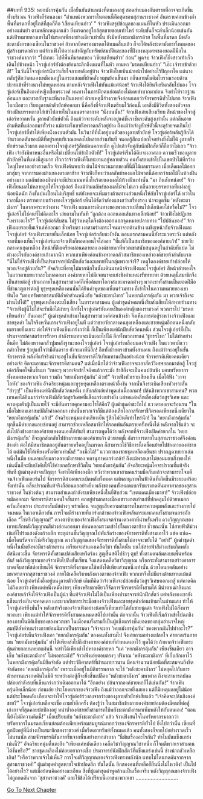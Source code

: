 ##บทที่ 935: หยกมังกรคุ้มกัน
เมื่อยืนยันตำแหน่งที่ตนเองอยู่ สอดส่ายมองอันตรายที่อาจจะเกิดขึ้นทั่วบริเวณ จ้าวเฟิงก็ร่อนลงมา
“ตำแหน่งพวกเราในตอนนี้คือสุดขอบสุสานราชวงศ์ อันตรายค่อนข้างต่ำ พื้นที่มรดกที่อยู่ใกล้ที่สุดก็คือ ‘เซียนเทียนฮ่าว’ ”
จ้าวเฟิงสรุปข้อมูลของแผนที่ในหัว ประเมินออกมาอย่างแม่นยำ
ตามหลักเหตุผลแล้ว ยิ่งมรดกอยู่ใกล้สุดชายขอบเท่าไหร่ ระดับขั้นก็จะต่ำเล็กน้อยเช่นกัน
แต่เป้าหมายของเขาไม่ใช่มรดกเพียงอย่างเดียวเท่านั้น
ยังมีพลังชะตามังกรด้วย
ในพื้นที่มรดก มีพลังชะตามังกรของเซียนในราชวงศ์ ถ้าหากยึดครองมรดกได้หมดสิ้นแล้ว ก็จะได้พลังชะตามังกรทั้งหมดของผู้สร้างมรดกด้วย
แต่จ้าวเฟิงให้ความสำคัญกับทรัพย์สมบัติและของที่ฝังลงหลุมศพของยอดฝีมือในราชวงศ์มากกว่า
“ไปเถอะ ไปที่พื้นที่มรดกของ ‘เซียนเทียนฮ่าว’ ก่อน”
พูดจบ จ้าวเฟิงก็ยิ่งสาวเท้าเร็วเดินไปข้างหน้า
โจวซู่เอ๋อร์ยังต้องย้อนระลึกถึงแผนที่ในหัว ตามหา ‘มรดกเทียนฮ่าว’
“เอ๊ะ เจ้ารอข้าด้วยสิ!”
ในวันนี้โจวซู่เอ๋อร์นับว่าเสียใจภายหลังอยู่บ้าง
จ้าวเฟิงโบยบินนำหน้าไปอย่างไร้ปัญหาใด
แต่นางกลับรู้สึกว่าตนเองเหมือนอยู่ในกระแสลมที่บ้าคลั่ง หมุนย้อนขึ้นมา กลิ่นอายดั้งเดิมโบราณรอบด้านปะทะเข้าที่ร่างนางไม่หยุดหย่อน
ตามหลังจ้าวเฟิงไม่ทันแม้แต่น้อย!
จ้าวเฟิงได้ยินจึงหันกลับไปมอง
โจวซู่เอ๋อร์เป็นถึงองค์หญิงเชื้อพระวงศ์ หนทางในการฝึกตนย่อมต้องไม่เคยลำบากมาก่อน จึงทำให้รากฐานอ่อนแอ
และบวกกับฐานะที่นางเป็นแพทย์ ด้วยเหตุนี้ร่างกายจึงอ่อนแอกว่าจักรพรรดิทั่วไปมาก
จ้าวเฟิงโบกมือขวา เรียกงูลายดำตัวยักษ์ออกมา
นี่คือสิ่งที่จ้าวเฟิงเตรียมไว้ก่อนนี้ เอาสิ่งมีชีวิตทั้งสองตัวจากห้วงฝันบรรพกาลใส่เข้าไปภายในในมนตราอากาศ
“นั่งบนนั้น!”
จ้าวเฟิงเอ่ยเสียงเรียบ
สีหน้าของโจวซู่เอ๋อร์หวาดหวั่น งูลายตัวยักษ์ตัวนี้ ถึงแม้ว่าจะระดับพลังจะอยู่แค่ขั้นราชันระดับสูงเท่านั้น แต่กลิ่นอายอำมหิตที่แผ่ออกมาทั่วร่าง แม้กระทั่งเขายังหวาดกลัวอยู่บ้าง
ถึงแม้ว่าเจ้างูยักษ์ตัวนี้จะดุร้ายจนเกินไป
โจวซู่เอ๋อร์ก็ทำได้เพียงนั่งลงบนตัวมัน
ในวินาทีที่นั่งอยู่บนตัวของงูลายตัวยักษ์ โจวซู่เอ๋อร์พลันรู้สึกได้ว่าแรงกดดันของมิติที่อยู่รอบบริเวณลดลงไปหลายส่วนทันที จนอดรู้สึกแปลกใจอย่างยิ่งไม่ได้
งูลายตัวยักษ์รวดเร็วมาก ตลอดทางโจวซู่เอ๋อร์รู้สึกผ่อนคลายนัก
ดูไปแล้วจับคู่กับนักฝึกสัตว์ก็ถือว่าไม่เลว
“จ้าวเฟิง เจ้ายังมีพาหนะอื่นหรือไม่ เปลี่ยนให้ข้าอีกตัวที!”
โจวซู่เอ๋อร์เริ่มได้คืบจะเอาศอก
ความเร็วของงูลายตัวยักษ์ในที่แห่งนี้สูงมาก เร็วกว่าจ้าวเฟิงที่โผทะยานอยู่หลายส่วน
คนทั้งสองเข้าไปในเขตป่าไม้ที่กว้างใหญ่ไพศาลอย่างรวดเร็ว
จ้าวเฟิงค้นพบว่า ต้นไม้จำนวนมากของที่นี่มีไม้ผลธรรมดา
เมื่อเด็ดผลไม้ออกมาสุ่มๆ จากการมองผ่านของดวงตาซ้าย จ้าวเฟิงก็พบว่าผลลัพธ์ของผลไม้พวกนี้ด้อยกว่าผลไม้ในห้วงฝันอย่างมาก
ผลลัพธ์ของมันน่าจะมีประมาณหนึ่งในร้อยของผลไม้ห้วงฝันเท่านั้น
“มา กินสักหน่อย!”
จ้าวเฟิงโยนผลไม้หลายลูกให้โจวซู่เอ๋อร์
ถึงแม้ว่าผลลัพธ์ของผลไม้จะไม่เลว กลิ่นอายบรรพกาลที่แฝงอยู่น้อยนิดนัก ถึงขั้นปนเปื้อนไม่บริสุทธิ์
แต่ยังพอจะเพิ่มแรงต้านทานส่วนหนึ่งให้กับโจวซู่เอ๋อร์ได้
ทว่าในเวลานี้เอง ตราหยกบนร่างของโจวซู่เอ๋อร์ เห็นได้ชัดว่าส่องแสงสว่างเรืองรอง
น่าจะดูดซึม ‘พลังชะตามังกร’ ในอากาศระหว่างทาง
“จ้าวเฟิง แผนการเดินทางของพวกเราเปลี่ยนไปเล็กน้อยใช่หรือไม่?”
โจวซู่เอ๋อร์ไม่ใช่คนที่ไม่คิดอะไร เอ่ยถามในทันที
“ถูกต้อง ออกนอกเส้นทางเล็กน้อย!”
จ้าวเฟิงไม่ปฏิเสธ
“เพราะอะไร?”
โจวซู่เอ๋อร์สับสน ไม่รู้ว่าเหตุใดจึงต้องออกนอกจุดหมายปลายทาง
“ไปปล้นของ!”
จ้าวเฟิงเผยรอยยิ้มเจ้าเล่ห์ออกมา
ชั่วพริบตา
เงาสามร่างกระโจนมาจากด้านข้าง เผชิญหน้ากับจ้าวเฟิงและโจวซู่เอ๋อร์
จ้าวเฟิงระบายยิ้มเล็กน้อย โจวซู่เอ๋อร์กลับชะงักงัน
ตอนแรกสามคนนี้ยังระแวดระวัง แต่หลังจากที่มองเห็นโจวซู่เอ๋อร์และจ้าวเฟิงก็ทอดถอนใจโล่งอก
“ที่แท้ก็เป็นสมาชิกขององค์ชายเก้า!”
ชายวัยกลางคนชุดเหลือง สีหน้าที่ตึงเครียดผ่อนคลายลง
องค์ชายหกที่พวกเขาสนับสนุนอยู่ในลำดับที่แปด ไม่ต่างอะไรกับองค์ชายเก้ามากนัก
พวกเขาเพียงค่อนข้างหวาดกลัวสมาชิกของเหล่าองค์ชายห้าลำดับแรก
“นี่ไม่ใช่จ้าวเฟิงที่เป็นปรมาจารย์นักฝึกสัตว์และแพทย์ในกลุ่มพวกเจ้ารึ? เหตุใดองค์ชายเก้าปล่อยให้พวกเจ้าอยู่ด้วยกัน?”
อัจฉริยะที่อายุไม่มากนักในนั้นเดินมาหน้าจ้าวเฟิงและโจวซู่เอ๋อร์ สีหน้าลำพองใจ ในแววตาเผยแววละโมบออกมา
องค์ชายหกไม่มีเจตนาจะแย่งชิงตำแหน่งรัชทายาท ด้วยเหตุนี้สมาชิกจึงเป็นสายต่อสู้
เข้ามาภายในสุสานราชวงศ์ก็เพื่อค้นหาโอกาสและมรดกต่างๆ
พวกเขาทั้งสามเป็นยอดฝีมือที่ชำนาญการต่อสู้
บุรุษชุดเหลืองคนนั้นได้ยินคำพูดของเพื่อนร่วมทาง ก็เข้าใจในความหมายของเขาทันใด
“มอบทรัพยากรสมบัติล้ำค่าส่วนหนึ่งกับ ‘พลังชะตามังกร’ ในหยกมังกรคุ้มกัน มา พวกเจ้าถึงจะผ่านไปได้!”
บุรุษชุดเหลืองตะเบ็งเสียง
ในบรรดาสามคน ผู้เฒ่าชุดดำคนหนึ่งรีบส่งเสียงให้สหายร่วมทาง “จ้าวเฟิงผู้นี้ไม่ใช่จะรับมือได้ง่ายๆ อีกทั้งโจวซู่เอ๋อร์ยังเคยเป็นองค์หญิงของราชวงศ์ พวกเราไป ‘มรดกเทียนฮ่าว’ กันเถอะ!”
ผู้เฒ่าชุดดำเข้ามาในสุสานราชวงศ์ค่อนข้างช้า จึงเห็นการต่อสู้ระหว่างจ้าวเฟิงและชายชุดดำ ในใจจึงหวั่นเกรงจ้าวเฟิงอยู่ในที
แต่ว่าชายวัยกลางคนชุดเหลืองและชายหนุ่มอีกคนหนึ่งกลับเผยรอยยิ้มเยาะ
ต่อให้จ้าวเฟิงแข็งแกร่งกว่านี้ ก็เป็นเพียงแค่นักฝึกสัตว์คนหนึ่ง ส่วนโจวซู่เอ๋อร์ก็เป็นปรมาจารย์ศาสตร์การรักษา กำลังรบแทบจะเมินเฉยไปได้
อีกทั้งพวกเขาแค่ ‘ขู่กรรโชก’ ไม่ได้ทำอย่างอื่นอีก ไม่ต้องหวาดกลัวปูมหลังฐานะของโจวซู่เอ๋อร์
โจวซู่เอ๋อร์เหลือบมองจ้าวเฟิง ในแววตามีแววกล่าวโทษ
รู้อยู่แก่ใจว่ามีอันตราย ยังจะมาที่นี่อีก!
อีกทั้งฝ่ายตรงข้ามทั้งสามคน ถึงแม้ว่าจะอยู่ในขั้นจักรพรรดิ พลังที่แท้จริงน่าจะอยู่ในขั้นจักรพรรดิไร้เทียมทานเป็นอย่างน้อย
จักรพรรดิเพียงคนเดียวอย่างเจ้า คิดจะเอาชนะจักรพรรดิสามคน?
แต่เมื่อนึกได้ว่าจ้าวเฟิงอาจจะเอาสัตว์วิเศษออกมาต่อสู้ โจวซู่เอ๋อร์ก็พอใจชื้นขึ้นมา
“เหอะๆ พวกเจ้าเข้าใจผิดแล้วกระมัง ข้าสิถึงจะเป็นคนปล้นชิง มอบทรัพยากรทั้งหมดของพวกเจ้ามา รวมถึง ‘หยกมังกรคุ้มกัน’ ด้วย!”
จ้าวเฟิงหัวเราะเสียงเย็น
เมื่อได้ฟัง ‘วาจาโอหัง’ ของจ้าวเฟิง อัจฉริยะหนุ่มและบุรุษชุดเหลืองตรงหน้าอึ้งงัน
จากนั้นจึงระเบิดเสียงหัวเราะลั่น
“ฮ่าๆๆ!”
เป็นเพียงแค่นักฝึกสัตว์คนหนึ่ง กลับกล้าเอ่ยคำพูดเช่นนี้ออกมา!
ปล้นชิงพวกเขาสามคน?
พวกเขาเคยได้ยินมาว่าจ้าวเฟิงมีสัตว์อสูรวิเศษที่แข็งแกร่งอย่างยิ่ง
แต่ขอแค่หลีกเลี่ยงสัตว์อสูรวิเศษ และควบคุมตัวผู้เป็นนายไว้ จะมีอันตรายคุกคามอะไรได้อีก?
ผู้เฒ่าชุดดำชะงักไป แววตาออกจะร้อนรน
“ในเมื่อไม่ยอมเอาสมบัติล้ำค่าออกมา เช่นนั้นพวกเจ้าก็มีแต่ต้องเสียโอกาสรักษาชีวิตรอดเพียงหนึ่งเดียวใน ‘หยกมังกรคุ้มกัน’ แล้ว!”
อัจฉริยะหนุ่มแค่นเสียงเย็น รู้สึกไม่ยินดีเท่าไหร่นัก!
ใน ’หยกมังกรคุ้มกัน’ ทุกชิ้นมีค่ายกลแอบซ่อนอยู่ สามารถช่วยเหลือสมาชิกให้รอดพ้นอันตรายครั้งหนึ่งได้
หลังจากใช้แล้ว จะส่งไปถึงข้างกายองค์ชายของตนเองได้ทันที
สามารถพูดได้ว่า หลังจากที่จ้าวเฟิงเปิดค่ายกลใน ‘หยกมังกรคุ้มกัน’ ก็จะถูกส่งกลับไปข้างกายขององค์ชายเก้า
ด้วยเหตุนี้ อัตราการตายในสุสานราชวงศ์จึงค่อนข้างต่ำ
ต่อให้มีสมาชิกตกอยู่อันตรายหรืออยู่ในมรดก ก็สามารถใช้วิธีการนี้เคลื่อนย้ายไปข้างกายองค์ชายได้
แต่มันใช้ได้เพียงครั้งเดียวเท่านั้น!
“ลงมือได้!”
แววตาของชายชุดเหลืองเย็นชา ปรากฏดาบยาวเล่มหนึ่งในมือ บนดาบเลี่ยมลวดลายมังกรทอง พลานุภาพแกร่งกล้า!
ถึงแม้พวกเขาไม่ยอมมอบสิ่งของให้ เช่นนั้นก็จะบีบบังคับให้ใช้ค่ายกลรักษาชีวิตใน ‘หยกมังกรคุ้มกัน’
อัจฉริยะหนุ่มโคจรปราณที่แท้จริงทันที
ผู้เฒ่าชุดดำจนปัญญา จึงทำได้เพียงลงมือ หวังว่าพวกเขาสามคนร่วมมือกันแล้วจะสามารถโจมตีจนจ้าวเฟิงถอยร่นไป
จักรพรรดิสามคนระเบิดพลังทั้งหมด
แต่พลานุภาพในฟ้าดินที่เกิดขึ้นมีระยะแค่ร้อยจั้งเท่านั้น คลื่นปราณที่แท้จริงก็อ่อนแออย่างยิ่ง
พลังของคนทั้งหมดแบกรับแรงกดดันมหาศาลของสุสานราชวงศ์ ในช่วงต้นๆ สามารถสำแดงกำลังรบเพียงหนึ่งในยี่สิบส่วน
“เขตแดนเมืองมายา!”
จ้าวเฟิงปล่อยหมัดออกมา จักรพรรดิสามคนใจสั่นเทา ตกอยู่ท่ามกลางเมืองเขาวงกตเก่าแก่ที่ปกคลุมไปด้วยหมอกควันเลือนราง ประสาทสัมผัสต่างๆ พร่าเลือน จนสูญเสียความสามารถในการควบคุมพลังและร่างกายไปจนหมด
ในเวลาเดียวกัน การโจมตีร่างกายที่แกร่งกล้าของจ้าวเฟิงพลันกระแทกคนทั้งสามจนกระอักเลือด
“โซ่ตรึงวิญญาณ!”
ดวงตาซ้ายของจ้าวเฟิงสั่งสมเจตจำนงดวงตาที่น่าพรั่นพรึง
ดวงวิญญาณของเขาทะลักพลังวิญญาณสีม่วงอ่อนออกมา ก่อนหลอมรวมเข้าไปในดวงตาซ้าย
ชั่วขณะนั้น โซ่สายฟ้าสีม่วงเข้มที่โปร่งแสงดังแก้วผลึก ทะลุผ่านชั้นวิญญาณไปพันรัดร่างของจักรพรรดิทั้งสามเอาไว้
แซ่ด แซ่ด~
เมื่อโดนรัดจากโซ่ตรึงวิญญาณ ดวงวิญญาณของจักรพรรดิทั้งสามไม่อาจจะขยับได้
“อย่า!”
ผู้เฒ่าชุดดำหนึ่งในนั้นยังพอมีแรงต้านทาน เตรียมจะสำแดงเคล็ดวิชา
ทันใดนั้น บนโซ่สายฟ้าสีม่วงเข้มเกิดพลังอัสนีเทวะขึ้น จักรพรรดิทั้งสามเปล่งเสียงหวีดร้อง สูญสิ้นสติไปช้าๆ
ตุบ!
ทั้งสามคนล้มลงบนพื้นพร้อมกัน!
พลังวิญญาณของจ้าวเฟิงไปถึงขั้นเซียน จึงแสดงเคล็ดวิชาวิญญาณ หรือกระทั่งสามารถสร้างอาการบาดเจ็บสาหัสต่อเซียนได้
จักรพรรดิทั้งสามคนใช้พลังได้เพียงส่วนหนึ่งเท่านั้น ด้วยโดนกดดันอย่างมหาศาลจากสุสานราชวงศ์
ภายใต้เคล็ดวิชาพลังดวงตาของจ้าวเฟิง พวกเขาจึงไม่มีแรงต้านทานแม้แต่น้อย
โจวซู่เอ๋อร์นั่งอึ้งอยู่บนงูลายตัวยักษ์ เดิมทีคิดว่าจ้าวเฟิงจะปล่อยสัตว์อสูรวิเศษออกมาสู้
แต่คาดคิดไม่ถึงเลยว่า เพียงแค่หนึ่งหมัดง่ายๆ เพียงพริบตาเดียวก็จัดการจักรพรรดิทั้งสามได้
มิน่าตาเฒ่าอิงและองค์ชายเก้าจึงให้จ้าวเฟิงเป็นผู้นำ ที่แท้จ้าวเฟิงไม่ได้เป็นเพียงปรมาจารย์นักฝึกสัตว์ แต่พลังของเขายังแข็งแกร่งเกินจะคาดเดา
และบวกกับการประมือของจ้าวเฟิงและชายชุดดำก่อนเข้ามาในม่านแสง ทำให้โจวซู่เอ๋อร์ยิ่งมั่นใจ
พลังแท้จริงของจ้าวเฟิงอย่างน้อยก็เทียบเท่าได้กับชายชุดดำ
จ้าวเฟิงไม่ได้สังหารพวกเขา เพียงแต่ทำให้จักรพรรดิทั้งสามคนหมดสติไปเท่านั้น
ต่อจากนั้น จ้าวเฟิงก็เริ่มก้าวเข้าไปฉกชิงของภายในมิติเก็บของของพวกเขา
ในเมื่อคนทั้งสามก็เป็นผู้แข็งแกร่งชั้นยอดของกลุ่มอำนาจใหญ่ สมบัติล้ำค่าบนร่างกายย่อมมีมากเป็นธรรมดา
“เจ้าจะเอา ‘หยกมังกรคุ้มกัน’ ของพวกมันไปทำอะไร?”
โจวซู่เอ๋อร์เห็นจ้าวเฟิงเอา ‘หยกมังกรคุ้มกัน’ ของคนทั้งสามไป จึงเอ่ยถามอย่างแปลกใจ
ค่ายกลเร้นกายบน ‘หยกมังกรคุ้มกัน’ ทำได้เพียงส่งไปถึงข้างกายองค์ชายที่กำหนดเอาไว้
พูดได้ว่า ถ้าหากจ้าวเฟิงกระตุ้นค่ายกลบนหยกแผ่นนี้ จะทำได้เพียงส่งไปหาองค์ชายหก
“แค่ ‘หยกมังกรคุ้มกัน’ เพียงชิ้นเดียว อาจเก็บ ‘พลังชะตามังกร’ ไม่พอกระมัง!”
จ้าวเฟิงเอ่ยตอบตรงๆ
ปริมาณ ‘พลังชะตามังกร’ ที่เก็บกักเอาไว้ในหยกมังกรคุ้มกันมีขีดจำกัด
แต่ประวัติศาสตร์ที่ผ่านมายาวนาน มีคนจำนวนน้อยนิดที่สะสมจนถึงขีดจำกัดของ ‘หยกมังกรคุ้มกัน’
เพราะเมื่ออยู่ในมิติบรรพกาล จะใช้ ‘พลังชะตามังกร’ ไม่หยุดไปกับการต้านทานแรงกดดันในมิติ ระหว่างต่อสู้ก็จะยิ่งสิ้นเปลือง ‘พลังชะตามังกร’ มหาศาล ถึงจะสามารถปลดปล่อยกำลังรบที่แข็งแกร่งกว่าเดิมออกมาได้
“อีกอย่าง ปล้นจากองค์ชายหกก็ได้เช่นกัน!”
จ้าวเฟิงครุ่นคิดเล็กน้อย ก่อนเอ่ย
ประโยคแรกของจ้าวเฟิง ถึงแม้ว่าออกจะหยิ่งผยอง แต่ก็มีเหตุผลอยู่ไม่น้อย
แต่ประโยคหลัง เกือบจะทำให้โจวซู่เอ๋อร์ร่วงลงจากร่างของงูลายตัวยักษ์เสียแล้ว
“เจ้าคิดจะปล้นชิงองค์ชาย?”
โจวซู่เอ๋อร์เหลือจะเชื่อ ถามย้ำอีกครั้ง
ต้องรู้ว่า ในสมาชิกข้างกายองค์ชายย่อมต้องมีคนที่ต่อสู้เก่งกาจที่สุดคอยปกป้องอยู่
หนำซ้ำองค์ชายยังสามารถใช้พลังชะตามังกรมาเพิ่มพลังให้กับตนเอง!
“ตอนนี้ยังไม่มีความคิดนี้!”
เมื่อเปรียบกับ ‘พลังชะตามังกร’ แล้ว จ้าวเฟิงสนใจในทรัพยากรมากกว่า
ทรัพยากรในมรดกเซียนย่อมต้องเพียบพร้อมสมบูรณ์มากกว่าของจักรพรรดิทั่วไป ยิ่งไปกว่านั้น เซียนที่ถูกฝังอยู่ที่นี่ต่างเป็นสมาชิกของราชวงศ์
เมื่อรีดเอาทรัพย์ทั้งหมดแล้ว คนทั้งสองก็จากไปอย่างรวดเร็ว
ไม่นานนัก
สามจักรพรรดิชันกายขึ้นจากพื้นอย่างยากลำบาก
“นี่มันเรื่องอะไรกัน? ทำไมมันแข็งแกร่งเช่นนี้?”
อัจฉริยะหนุ่มตื่นตะลึง
“เพียงแค่หมัดเดียว เคล็ดวิชาวิญญาณวิชาหนึ่ง ก็โจมตีพวกเราสามคนได้งั้นหรือ?”
ชายชุดเหลืองไม่ค่อยอยากจะเชื่อ
ปรมาจารย์นักฝึกสัตว์ที่แข็งแกร่งเช่นนี้ ช่างน่ากลัวเหลือเกิน!
“หรือว่าพวกเจ้าไม่เห็น? การโจมตีวิญญาณของจ้าวเฟิงทรงพลังนัก แทบไม่โดนกดดันจากจากสุสานราชวงศ์!”
ผู้เฒ่าชุดดำสูดหายใจเข้าปอดลึก
ทันใดนั้น อีกสองคนที่เหลือก็ยืนนิ่งไม่ไหวติง!
เป็นไปได้อย่างไร?
แต่เมื่อย้อนคิดอย่างละเอียด สิ่งที่ผู้เฒ่าชุดดำพูดล้วนเป็นเรื่องจริง พลังวิญญาณของจ้าวเฟิงไม่ถูกกดดันจาก ‘สุสานราชวงศ์’ และใช้ข้อได้เปรียบนี้เอาชนะพวกเขา
……………………….


[Go To Next Chapter]( ./173.md)